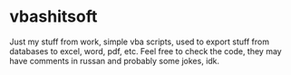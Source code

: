 # vbashitsoft
Just my stuff from work, simple vba scripts, used to export stuff from databases to excel, word, pdf, etc. Feel free to check the code, they may have comments in russan and probably some jokes, idk.
